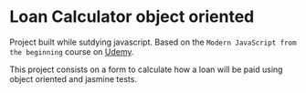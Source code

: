 # Loan Calculator object oriented 

Project built while sutdying javascript. Based on the `Modern JavaScript from the beginning` course on [Udemy](https://www.udemy.com/modern-javascript-from-the-beginning).

This project consists on a form to calculate how a loan will be paid using object oriented and jasmine tests.